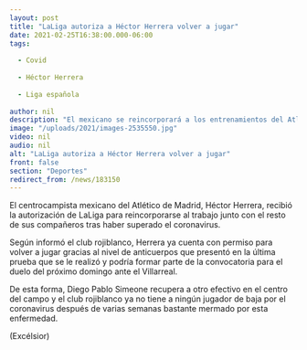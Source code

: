 ```yaml
---
layout: post
title: "LaLiga autoriza a Héctor Herrera volver a jugar"
date: 2021-02-25T16:38:00.000-06:00
tags:
  
  - Covid
  
  - Héctor Herrera
  
  - Liga española
  
author: nil
description: "El mexicano se reincorporará a los entrenamientos del Atlético de Madrid, luego que presentó un nivel de anticuerpos en la última prueba de coronavirus que se le practicó"
image: "/uploads/2021/images-2535550.jpg"
video: nil
audio: nil
alt: "LaLiga autoriza a Héctor Herrera volver a jugar"
front: false
section: "Deportes"
redirect_from: /news/183150
---
```


El centrocampista mexicano del Atlético de Madrid, Héctor Herrera, recibió la autorización de LaLiga para reincorporarse al trabajo junto con el resto de sus compañeros tras haber superado el coronavirus.

Según informó el club rojiblanco, Herrera ya cuenta con permiso para volver a jugar gracias al nivel de anticuerpos que presentó en la última prueba que se le realizó y podría formar parte de la convocatoria para el duelo del próximo domingo ante el Villarreal.

De esta forma, Diego Pablo Simeone recupera a otro efectivo en el centro del campo y el club rojiblanco ya no tiene a ningún jugador de baja por el coronavirus después de varias semanas bastante mermado por esta enfermedad.

(Excélsior)